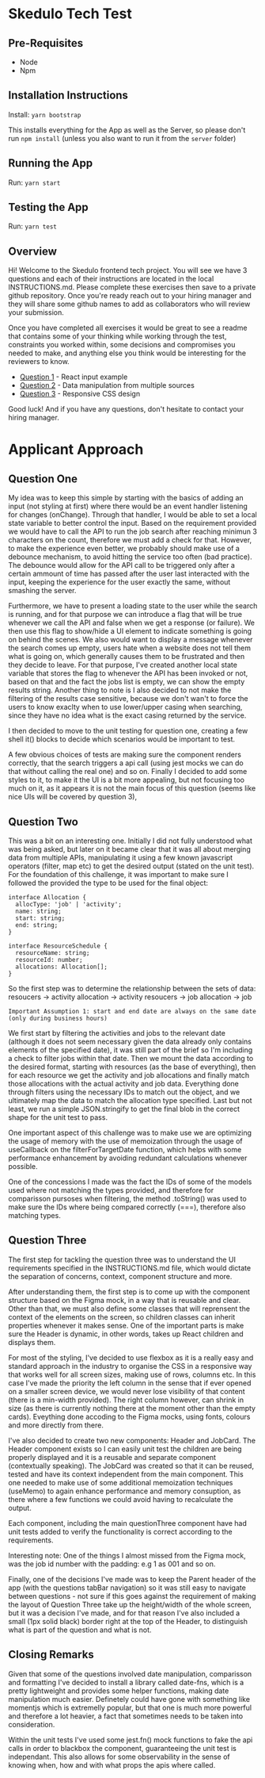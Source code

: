 # Skedulo Tech Test

## Pre-Requisites

- Node
- Npm

## Installation Instructions

Install:
`yarn bootstrap`

This installs everything for the App as well as the Server, so please don't run `npm install` (unless you also want to run it from the `server` folder)

## Running the App

Run:
`yarn start`

## Testing the App

Run:
`yarn test`

## Overview

Hi! Welcome to the Skedulo frontend tech project. You will see we have 3 questions and each of their instructions are located in the local INSTRUCTIONS.md. Please complete these exercises then save to a private github repository. Once you're ready reach out to your hiring manager and they will share some github names to add as collaborators who will review your submission.

Once you have completed all exercises it would be great to see a readme that contains some of your thinking while working through the test, constraints you worked within, some decisions and compromises you needed to make, and anything else you think would be interesting for the reviewers to know.

- [Question 1](./src/question-one/INSTRUCTIONS.md) - React input example
- [Question 2](./src/question-two/INSTRUCTIONS.md) - Data manipulation from multiple sources
- [Question 3](./src/question-three/INSTRUCTIONS.md) - Responsive CSS design

Good luck! And if you have any questions, don't hesitate to contact your hiring manager.

# Applicant Approach

## Question One

My idea was to keep this simple by starting with the basics of adding an input (not styling at first) where there would be an event handler listening for changes (onChange). Through that handler, I would be able to set a local state variable to better control the input. Based on the requirement provided we would have to call the API to run the job search after reaching minimun 3 characters on the count, therefore we must add a check for that. However, to make the experience even better, we probably should make use of a debounce mechanism, to avoid hitting the service too often (bad practice). The debounce would allow for the API call to be triggered only after a certain ammount of time has passed after the user last interacted with the input, keeping the experience for the user exactly the same, without smashing the server.

Furthermore, we have to present a loading state to the user while the search is running, and for that purpose we can introduce a flag that will be true whenever we call the API and false when we get a response (or failure). We then use this flag to show/hide a UI element to indicate something is going on behind the scenes. We also would want to display a message whenever the search comes up empty, users hate when a website does not tell them what is going on, which generally causes them to be frustrated and then they decide to leave. For that purpose, I've created another local state variable that stores the flag to whenever the API has been invoked or not, based on that and the fact the jobs list is empty, we can show the empty results string.
Another thing to note is I also decided to not make the filtering of the results case sensitive, because we don't wan't to force the users to know exaclty when to use lower/upper casing when searching, since they have no idea what is the exact casing returned by the service.

I then decided to move to the unit testing for question one, creating a few shell it() blocks to decide which scenarios would be important to test.

A few obvious choices of tests are making sure the component renders correctly, that the search triggers a api call (using jest mocks we can do that without calling the real one) and so on.
Finally I decided to add some styles to it, to make it the UI is a bit more appealing, but not focusing too much on it, as it appears it is not the main focus of this question (seems like nice UIs will be covered by question 3),

## Question Two

This was a bit on an interesting one. Initially I did not fully understood what was being asked, but later on it became clear that it was all about merging data from multiple APIs, manipulating it using a few known javascript operators (filter, map etc) to get the desired output (stated on the unit test).
For the foundation of this challenge, it was important to make sure I followed the provided the type to be used for the final object:

```
interface Allocation {
  allocType: 'job' | 'activity';
  name: string;
  start: string;
  end: string;
}

interface ResourceSchedule {
  resourceName: string;
  resourceId: number;
  allocations: Allocation[];
}
```

So the first step was to determine the relationship between the sets of data:
resoucers -> activity allocation -> activity
resoucers -> job allocation -> job

`Important Assumption 1: start and end date are always on the same date (only during business hours)`

We first start by filtering the activities and jobs to the relevant date (although it does not seem necessary given the data already only contains elements of the specified date), it was still part of the brief so I'm including a check to filter jobs within that date.
Then we mount the data according to the desired format, starting with resources (as the base of everything), then for each resource we get the activity and job allocations and finally match those allocations with the actual activity and job data. Everything done through filters using the necessary IDs to match out the object, and we ultimately map the data to match the allocation type specified.
Last but not least, we run a simple JSON.stringify to get the final blob in the correct shape for the unit test to pass.

One important aspect of this challenge was to make use we are optimizing the usage of memory with the use of memoization through the usage of useCallback on the filterForTargetDate function, which helps with some performance enhancement by avoiding redundant calculations whenever possible.

One of the concessions I made was the fact the IDs of some of the models used where not matching the types provided, and therefore for comparisson pursoses when filtering, the method .toString() was used to make sure the IDs where being compared correctly (===), therefore also matching types.

## Question Three

The first step for tackling the question three was to understand the UI requirements specified in the INSTRUCTIONS.md file, which would dictate the separation of concerns, context, component structure and more.

After understanding them, the first step is to come up with the component structure based on the Figma mock, in a way that is reusable and clear. Other than that, we must also define some classes that will reprensent the context of the elements on the screen, so children classes can inherit properties whenever it makes sense.
One of the important parts is make sure the Header is dynamic, in other words, takes up React children and displays them.

For most of the styling, I've decided to use flexbox as it is a really easy and standard approach in the industry to organise the CSS in a responsive way that works well for all screen sizes, making use of rows, columns etc. In this case I've made the priority the left column in the sense that if ever opened on a smaller screen device, we would never lose visibility of that content (there is a min-width provided). The right column however, can shrink in size (as there is currently nothing there at the moment other than the empty cards). Eveything done accoding to the Figma mocks, using fonts, colours and more directly from there.

I've also decided to create two new components: Header and JobCard.
The Header component exists so I can easily unit test the children are being properly displayed and it is a reusable and separate component (contextually speaking).
The JobCard was created so that it can be reused, tested and have its context independent from the main component. This one needed to make use of some additional memoization techniques (useMemo) to again enhance performance and memory consuption, as there where a few functions we could avoid having to recalculate the output.

Each component, including the main questionThree component have had unit tests added to verify the functionality is correct according to the requirements.

Interesting note: One of the things I almost missed from the Figma mock, was the job id number with the padding: e.g 1 as 001 and so on.

Finally, one of the decisions I've made was to keep the Parent header of the app (with the questions tabBar navigation) so it was still easy to navigate between questions - not sure if this goes against the requirement of making the layout of Question Three take up the height/width of the whole screen, but it was a decision I've made, and for that reason I've also included a small (1px solid black) border right at the top of the Header, to distinguish what is part of the question and what is not.

## Closing Remarks

Given that some of the questions involved date manipulation, comparisson and formatting I've decided to install a library called date-fns, which is a pretty lightweight and provides some helper functions, making date manipulation much easier. Definetely could have gone with something like momentjs which is extremelly popular, but that one is much more powerful and therefore a lot heavier, a fact that sometimes needs to be taken into consideration.

Within the unit tests I've used some jest.fn() mock functions to fake the api calls in order to blackbox the component, guaranteeing the unit test is independant. This also allows for some observability in the sense of knowing when, how and with what props the apis where called.
